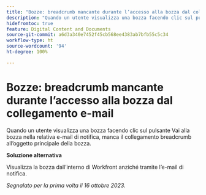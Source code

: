 ```yaml
---
title: "Bozze: breadcrumb mancante durante l’accesso alla bozza dal collegamento e-mail"
description: "Quando un utente visualizza una bozza facendo clic sul pulsante Vai alla bozza nella relativa e-mail di notifica, manca il collegamento breadcrumb all’oggetto principale della bozza."
hidefromtoc: true
feature: Digital Content and Documents
source-git-commit: a6d3a340e7452f45cb568ee4383ab7bfb55c5c34
workflow-type: ht
source-wordcount: '94'
ht-degree: 100%

---
```



# Bozze: breadcrumb mancante durante l’accesso alla bozza dal collegamento e-mail

Quando un utente visualizza una bozza facendo clic sul pulsante Vai alla bozza nella relativa e-mail di notifica, manca il collegamento breadcrumb all’oggetto principale della bozza.

**Soluzione alternativa**

Visualizza la bozza dall’interno di Workfront anziché tramite l’e-mail di notifica.

_Segnalato per la prima volta il 16 ottobre 2023._
